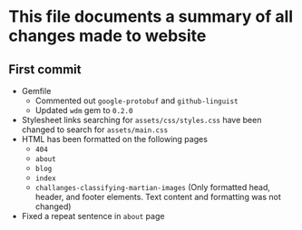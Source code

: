 # This file documents a summary of all changes made to website
## First commit
- Gemfile
  - Commented out `google-protobuf` and `github-linguist`
  - Updated `wdm` gem to `0.2.0`
- Stylesheet links searching for `assets/css/styles.css` have been changed to search for `assets/main.css`
- HTML has been formatted on the following pages
  - `404`
  - `about`
  - `blog`
  - `index`
  - `challanges-classifying-martian-images` (Only formatted head, header, and footer elements. Text content and formatting was not changed)
- Fixed a repeat sentence in `about` page